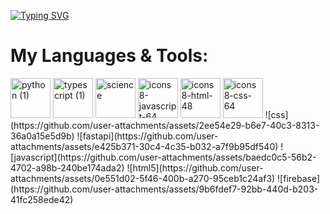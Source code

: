 [![Typing SVG](https://readme-typing-svg.demolab.com?font=Fira+Code&pause=1000&color=8272FF&width=435&lines=Hello+I'm+Leib+👋)](https://git.io/typing-svg)


# My Languages & Tools:
<div style="display: inline-block">
  <img width="64" height="64" alt="python (1)" src="https://github.com/user-attachments/assets/8c473c82-88d2-457b-8cce-b59c6a18f583" />
  <img width="64" height="64" alt="typescript (1)" src="https://github.com/user-attachments/assets/db6dd93d-3486-4c66-b286-11fef0e2eef8" />
  <img width="64" height="64" alt="science" src="https://github.com/user-attachments/assets/e5a2e99f-819b-4189-aab4-d42b986b47fa" />
  <img width="64" height="64" alt="icons8-javascript-64" src="https://github.com/user-attachments/assets/cc80ac39-2d8e-4685-8906-72c519c42709" />
  <img width="64" height="64" alt="icons8-html-48" src="https://github.com/user-attachments/assets/565e1197-181e-4ff9-9e4f-6118ce0640fd" />
  <img width="64" height="64" alt="icons8-css-64" src="https://github.com/user-attachments/assets/2f422654-e11e-41b6-87e4-491b573ecf12" />
  ![css](https://github.com/user-attachments/assets/2ee54e29-b6e7-40c3-8313-36a0a15e5d9b)
![fastapi](https://github.com/user-attachments/assets/e425b371-30c4-4c35-b032-a7f9b95df540)
![javascript](https://github.com/user-attachments/assets/baedc0c5-56b2-4702-a98b-240be174ada2)
![html5](https://github.com/user-attachments/assets/0e551d02-5f46-400b-a270-95ceb1c24af3)
![firebase](https://github.com/user-attachments/assets/9b6fdef7-92bb-440d-b203-41fc258ede42)
</div>


